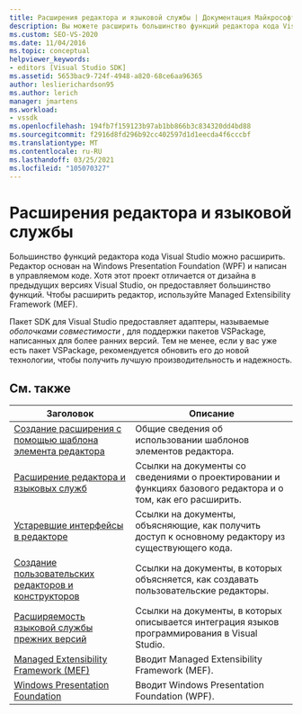 ```yaml
---
title: Расширения редактора и языковой службы | Документация Майкрософт
description: Вы можете расширить большинство функций редактора кода Visual Studio, который реализуется с помощью Windows Presentation Foundation и написан в управляемом коде.
ms.custom: SEO-VS-2020
ms.date: 11/04/2016
ms.topic: conceptual
helpviewer_keywords:
- editors [Visual Studio SDK]
ms.assetid: 5653bac9-724f-4948-a820-68ce6aa96365
author: leslierichardson95
ms.author: lerich
manager: jmartens
ms.workload:
- vssdk
ms.openlocfilehash: 194fb7f159123b97ab1bb866b3c834320dd4bd88
ms.sourcegitcommit: f2916d8fd296b92cc402597d1d1eecda4f6cccbf
ms.translationtype: MT
ms.contentlocale: ru-RU
ms.lasthandoff: 03/25/2021
ms.locfileid: "105070327"
---
```

# <a name="editor-and-language-service-extensions"></a>Расширения редактора и языковой службы
Большинство функций редактора кода Visual Studio можно расширить. Редактор основан на Windows Presentation Foundation (WPF) и написан в управляемом коде. Хотя этот проект отличается от дизайна в предыдущих версиях Visual Studio, он предоставляет большинство функций. Чтобы расширить редактор, используйте Managed Extensibility Framework (MEF).

 Пакет SDK для Visual Studio предоставляет адаптеры, называемые *оболочками совместимости* , для поддержки пакетов VSPackage, написанных для более ранних версий. Тем не менее, если у вас уже есть пакет VSPackage, рекомендуется обновить его до новой технологии, чтобы получить лучшую производительность и надежность.

## <a name="related-topics"></a>См. также

|Заголовок|Описание|
|-----------|-----------------|
|[Создание расширения с помощью шаблона элемента редактора](../extensibility/creating-an-extension-with-an-editor-item-template.md)|Общие сведения об использовании шаблонов элементов редактора.|
|[Расширение редактора и языковых служб](../extensibility/extending-the-editor-and-language-services.md)|Ссылки на документы со сведениями о проектировании и функциях базового редактора и о том, как его расширить.|
|[Устаревшие интерфейсы в редакторе](/previous-versions/visualstudio/visual-studio-2015/extensibility/legacy-interfaces-in-the-editor?preserve-view=true&view=vs-2015)|Ссылки на документы, объясняющие, как получить доступ к основному редактору из существующего кода.|
|[Создание пользовательских редакторов и конструкторов](../extensibility/creating-custom-editors-and-designers.md)|Ссылки на документы, в которых объясняется, как создавать пользовательские редакторы.|
|[Расширяемость языковой службы прежних версий](../extensibility/internals/legacy-language-service-extensibility.md)|Ссылки на документы, в которых описывается интеграция языков программирования в Visual Studio.|
|[Managed Extensibility Framework (MEF)](/dotnet/framework/mef/index)|Вводит Managed Extensibility Framework (MEF).|
|[Windows Presentation Foundation](/dotnet/framework/wpf/index)|Вводит Windows Presentation Foundation (WPF).|
